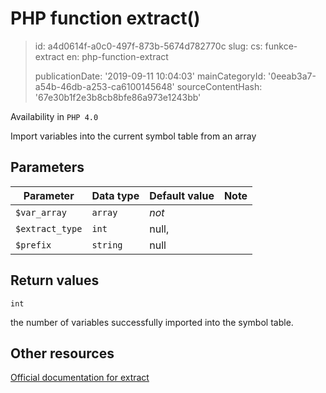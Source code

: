 PHP function extract()
======================

> id: a4d0614f-a0c0-497f-873b-5674d782770c
> slug:
> 	cs: funkce-extract
> 	en: php-function-extract
> 
> publicationDate: '2019-09-11 10:04:03'
> mainCategoryId: '0eeab3a7-a54b-46db-a253-ca6100145648'
> sourceContentHash: '67e30b1f2e3b8cb8bfe86a973e1243bb'

Availability in `PHP 4.0`

Import variables into the current symbol table from an array


Parameters
--------------

| Parameter | Data type | Default value | Note |
|-----|-----|-----|-----|
| `$var_array` | `array` | *not* | |
| `$extract_type` | `int` | null, | | |
| `$prefix` | `string` | null | |


Return values
----------------

`int`

the number of variables successfully imported into the symbol
table.

Other resources
------------

[Official documentation for extract](https://www.php.net/manual/en/function.extract.php)

